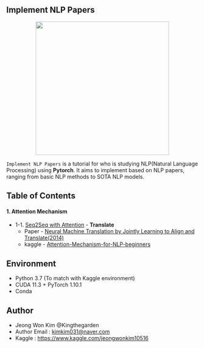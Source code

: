 ## Implement NLP Papers

<p align="center">
<img width="350" src="https://raw.githubusercontent.com/pytorch/pytorch/master/docs/source/_static/img/pytorch-logo-dark.png"  align="middle">
</p>

`Implement NLP Papers` is a tutorial for who is studying NLP(Natural Language Processing) using **Pytorch**. It aims to implement based on NLP papers, ranging from basic NLP methods to SOTA NLP models.

## Table of Contents

#### 1. Attention Mechanism

- 1-1. [Seq2Seq with Attention](4-2.Seq2Seq(Attention)) - **Translate**
  - Paper - [Neural Machine Translation by Jointly Learning to Align and Translate(2014)](https://arxiv.org/abs/1409.0473)
  - kaggle - [Attention-Mechanism-for-NLP-beginners](https://www.kaggle.com/jeongwonkim10516/attention-mechanism-for-nlp-beginners)


## Environment

- Python 3.7 (To match with Kaggle environment)
- CUDA 11.3 + PyTorch 1.10.1
- Conda


## Author

- Jeong Won Kim @Kingthegarden
- Author Email : kimkim031@naver.com
- Kaggle : https://www.kaggle.com/jeongwonkim10516
